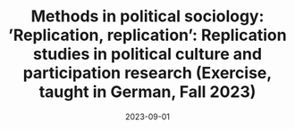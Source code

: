 ---
title: "Methods in political sociology: ’Replication, replication’: Replication studies in political culture and participation research (Exercise, taught in German, Fall 2023)"
collection: teaching
type: "Undergraduate course"
permalink: /teaching/2023-fall-exercise
venue: "University of Mannheim, Department of Political Science"
date: 2023-09-01
location: "Mannheim, Germany"
---